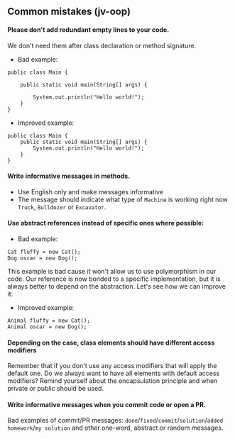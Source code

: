 
## Common mistakes (jv-oop)

#### Please don't add redundant empty lines to your code.
We don't need them after class declaration or method signature.
* Bad example:
```
public class Main {

    public static void main(String[] args) {
    
        System.out.println("Hello world!");
    }
}
```
* Improved example:
```
public class Main {
    public static void main(String[] args) {
        System.out.println("Hello world!");
    }
}
```

#### Write informative messages in methods.
- Use English only and make messages informative
- The message should indicate what type of `Machine` is working right now `Truck`, `Bulldozer` or `Excavator`.

#### Use abstract references instead of specific ones where possible: 
* Bad example:
```
Cat fluffy = new Cat();
Dog oscar = new Dog();
```
This example is bad cause it won't allow us to use polymorphism in our code.
Our reference is now bonded to a specific implementation, but it is always better to depend on the abstraction.
Let's see how we can improve it:
* Improved example:
```
Animal fluffy = new Cat();
Animal oscar = new Dog();
```  

#### Depending on the case, class elements should have different access modifiers
Remember that if you don't use any access modifiers that will apply the default one. Do we always want
to have all elements with default access modifiers? Remind yourself about the encapsulation principle and 
when private or public should be used.

#### Write informative messages when you commit code or open a PR.         
Bad examples of commit/PR messages: `done`/`fixed`/`commit`/`solution`/`added homework`/`my solution` and other one-word, abstract or random messages. 
